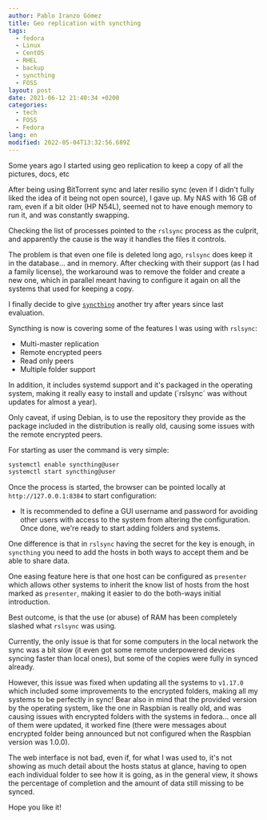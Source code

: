 ```yaml
---
author: Pablo Iranzo Gómez
title: Geo replication with syncthing
tags:
  - fedora
  - Linux
  - CentOS
  - RHEL
  - backup
  - syncthing
  - FOSS
layout: post
date: 2021-06-12 21:40:34 +0200
categories:
  - tech
  - FOSS
  - Fedora
lang: en
modified: 2022-05-04T13:32:56.689Z
---
```


Some years ago I started using geo replication to keep a copy of all the pictures, docs, etc

After being using BitTorrent sync and later resilio sync (even if I didn't fully liked the idea of it being not open source), I gave up. My NAS with 16 GB of ram, even if a bit older (HP N54L), seemed not to have enough memory to run it, and was constantly swapping.

Checking the list of processes pointed to the `rslsync` process as the culprit, and apparently the cause is the way it handles the files it controls.

The problem is that even one file is deleted long ago, `rslsync` does keep it in the database... and in memory. After checking with their support (as I had a family license), the workaround was to remove the folder and create a new one, which in parallel meant having to configure it again on all the systems that used for keeping a copy.

I finally decide to give [`syncthing`](https://syncthing.net/) another try after years since last evaluation.

Syncthing is now is covering some of the features I was using with `rslsync`:

- Multi-master replication
- Remote encrypted peers
- Read only peers
- Multiple folder support

In addition, it includes systemd support and it's packaged in the operating system, making it really easy to install and update (´rslsync´ was without updates for almost a year).

Only caveat, if using Debian, is to use the repository they provide as the package included in the distribution is really old, causing some issues with the remote encrypted peers.

For starting as user the command is very simple:

```sh
systemctl enable syncthing@user
systemctl start syncthing@user
```

Once the process is started, the browser can be pointed locally at `http://127.0.0.1:8384` to start configuration:

- It is recommended to define a GUI username and password for avoiding other users with access to the system from altering the configuration. Once done, we're ready to start adding folders and systems.

One difference is that in `rslsync` having the secret for the key is enough, in `syncthing` you need to add the hosts in both ways to accept them and be able to share data.

One easing feature here is that one host can be configured as `presenter` which allows other systems to inherit the know list of hosts from the host marked as `presenter`, making it easier to do the both-ways initial introduction.

Best outcome, is that the use (or abuse) of RAM has been completely slashed what `rslsync` was using.

Currently, the only issue is that for some computers in the local network the sync was a bit slow (it even got some remote underpowered devices syncing faster than local ones), but some of the copies were fully in synced already.

However, this issue was fixed when updating all the systems to `v1.17.0` which included some improvements to the encrypted folders, making all my systems to be perfectly in sync! Bear also in mind that the provided version by the operating system, like the one in Raspbian is really old, and was causing issues with encrypted folders with the systems in fedora... once all of them were updated, it worked fine (there were messages about encrypted folder being announced but not configured when the Raspbian version was 1.0.0).

The web interface is not bad, even if, for what I was used to, it's not showing as much detail about the hosts status at glance, having to open each individual folder to see how it is going, as in the general view, it shows the percentage of completion and the amount of data still missing to be synced.

Hope you like it!

